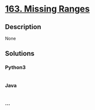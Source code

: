 # [163. Missing Ranges](https://leetcode.com/problems/missing-ranges)

## Description
None


## Solutions


### Python3

```python

```

### Java

```java

```

### ...
```

```
